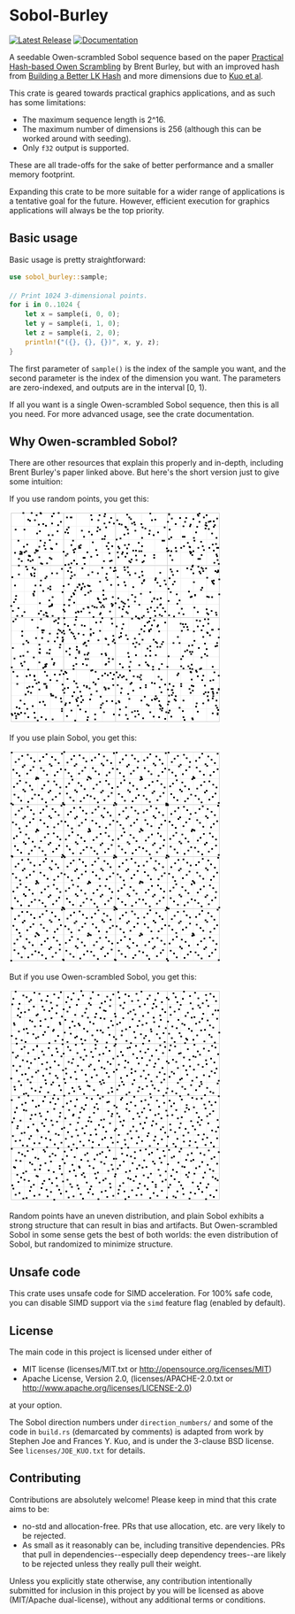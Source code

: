 # Sobol-Burley

[![Latest Release][crates-io-badge]][crates-io-url]
[![Documentation][docs-rs-img]][docs-rs-url]

A seedable Owen-scrambled Sobol sequence based on the paper [Practical Hash-based Owen Scrambling](http://www.jcgt.org/published/0009/04/01/) by Brent Burley, but with an improved hash from [Building a Better LK Hash](https://psychopath.io/post/2021_01_30_building_a_better_lk_hash) and more dimensions due to [Kuo et al](http://web.maths.unsw.edu.au/~fkuo/sobol/).

This crate is geared towards practical graphics applications, and as such has some limitations:

* The maximum sequence length is 2^16.
* The maximum number of dimensions is 256 (although this can be worked around with seeding).
* Only `f32` output is supported.

These are all trade-offs for the sake of better performance and a smaller memory footprint.

Expanding this crate to be more suitable for a wider range of applications is a tentative goal for the future.  However, efficient execution for graphics applications will always be the top priority.


## Basic usage

Basic usage is pretty straightforward:

```rust
use sobol_burley::sample;

// Print 1024 3-dimensional points.
for i in 0..1024 {
    let x = sample(i, 0, 0);
    let y = sample(i, 1, 0);
    let z = sample(i, 2, 0);
    println!("({}, {}, {})", x, y, z);
}
```

The first parameter of `sample()` is the index of the sample you want, and the second parameter is the index of the dimension you want.  The parameters are zero-indexed, and outputs are in the interval [0, 1).

If all you want is a single Owen-scrambled Sobol sequence, then this is all you need.  For more advanced usage, see the crate documentation.


## Why Owen-scrambled Sobol?

There are other resources that explain this properly and in-depth, including Brent Burley's paper linked above.  But here's the short version just to give some intuition:

If you use random points, you get this:

![1024 random points](https://raw.githubusercontent.com/cessen/sobol_burley/master/images/random.png)

If you use plain Sobol, you get this:

![1024 random points](https://raw.githubusercontent.com/cessen/sobol_burley/master/images/sobol.png)

But if you use Owen-scrambled Sobol, you get this:

![1024 random points](https://raw.githubusercontent.com/cessen/sobol_burley/master/images/sobol_owen.png)

Random points have an uneven distribution, and plain Sobol exhibits a strong structure that can result in bias and artifacts.  But Owen-scrambled Sobol in some sense gets the best of both worlds: the even distribution of Sobol, but randomized to minimize structure.


## Unsafe code

This crate uses unsafe code for SIMD acceleration.  For 100% safe code, you can disable SIMD support via the `simd` feature flag (enabled by default).


## License

The main code in this project is licensed under either of

* MIT license (licenses/MIT.txt or http://opensource.org/licenses/MIT)
* Apache License, Version 2.0, (licenses/APACHE-2.0.txt or http://www.apache.org/licenses/LICENSE-2.0)

at your option.

The Sobol direction numbers under `direction_numbers/` and some of the code in `build.rs` (demarcated by comments) is adapted from work by Stephen Joe and Frances Y. Kuo, and is under the 3-clause BSD license.  See `licenses/JOE_KUO.txt` for details.


## Contributing

Contributions are absolutely welcome!  Please keep in mind that this crate aims to be:

* no-std and allocation-free.  PRs that use allocation, etc. are very likely to be rejected.
* As small as it reasonably can be, including transitive dependencies.  PRs that pull in dependencies--especially deep dependency trees--are likely to be rejected unless they really pull their weight.

Unless you explicitly state otherwise, any contribution intentionally submitted for inclusion in this project by you will be licensed as above (MIT/Apache dual-license), without any additional terms or conditions.


[crates-io-badge]: https://img.shields.io/crates/v/sobol_burley.svg
[crates-io-url]: https://crates.io/crates/sobol_burley
[docs-rs-img]: https://docs.rs/sobol_burley/badge.svg
[docs-rs-url]: https://docs.rs/sobol_burley
